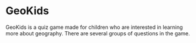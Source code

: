 # GeoKids
GeoKids is a quiz game made for children who are interested in learning more about geography. There are several groups of questions in the game.
